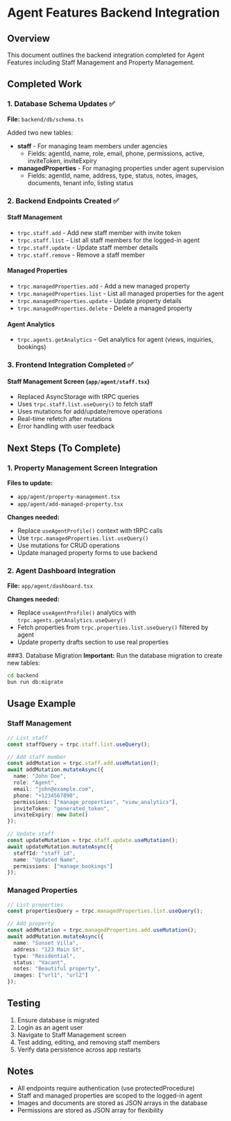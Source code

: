 # Agent Features Backend Integration

## Overview
This document outlines the backend integration completed for Agent Features including Staff Management and Property Management.

## Completed Work

### 1. Database Schema Updates ✅
**File:** `backend/db/schema.ts`

Added two new tables:
- **staff** - For managing team members under agencies
  - Fields: agentId, name, role, email, phone, permissions, active, inviteToken, inviteExpiry
- **managedProperties** - For managing properties under agent supervision
  - Fields: agentId, name, address, type, status, notes, images, documents, tenant info, listing status

### 2. Backend Endpoints Created ✅

#### Staff Management
- `trpc.staff.add` - Add new staff member with invite token
- `trpc.staff.list` - List all staff members for the logged-in agent
- `trpc.staff.update` - Update staff member details
- `trpc.staff.remove` - Remove a staff member

#### Managed Properties
- `trpc.managedProperties.add` - Add a new managed property
- `trpc.managedProperties.list` - List all managed properties for the agent
- `trpc.managedProperties.update` - Update property details
- `trpc.managedProperties.delete` - Delete a managed property

#### Agent Analytics
- `trpc.agents.getAnalytics` - Get analytics for agent (views, inquiries, bookings)

### 3. Frontend Integration Completed ✅

#### Staff Management Screen (`app/agent/staff.tsx`)
- Replaced AsyncStorage with tRPC queries
- Uses `trpc.staff.list.useQuery()` to fetch staff
- Uses mutations for add/update/remove operations
- Real-time refetch after mutations
- Error handling with user feedback

## Next Steps (To Complete)

### 1. Property Management Screen Integration
**Files to update:**
- `app/agent/property-management.tsx`
- `app/agent/add-managed-property.tsx`

**Changes needed:**
- Replace `useAgentProfile()` context with tRPC calls
- Use `trpc.managedProperties.list.useQuery()`
- Use mutations for CRUD operations
- Update managed property forms to use backend

### 2. Agent Dashboard Integration  
**File:** `app/agent/dashboard.tsx`

**Changes needed:**
- Replace `useAgentProfile()` analytics with `trpc.agents.getAnalytics.useQuery()`
- Fetch properties from `trpc.properties.list.useQuery()` filtered by agent
- Update property drafts section to use real properties

###3. Database Migration
**Important:** Run the database migration to create new tables:
```bash
cd backend
bun run db:migrate
```

## Usage Example

### Staff Management
```typescript
// List staff
const staffQuery = trpc.staff.list.useQuery();

// Add staff member
const addMutation = trpc.staff.add.useMutation();
await addMutation.mutateAsync({
  name: "John Doe",
  role: "Agent",
  email: "john@example.com",
  phone: "+1234567890",
  permissions: ["manage_properties", "view_analytics"],
  inviteToken: "generated_token",
  inviteExpiry: new Date()
});

// Update staff
const updateMutation = trpc.staff.update.useMutation();
await updateMutation.mutateAsync({
  staffId: "staff_id",
  name: "Updated Name",
  permissions: ["manage_bookings"]
});
```

### Managed Properties
```typescript
// List properties
const propertiesQuery = trpc.managedProperties.list.useQuery();

// Add property
const addMutation = trpc.managedProperties.add.useMutation();
await addMutation.mutateAsync({
  name: "Sunset Villa",
  address: "123 Main St",
  type: "Residential",
  status: "Vacant",
  notes: "Beautiful property",
  images: ["url1", "url2"]
});
```

## Testing
1. Ensure database is migrated
2. Login as an agent user
3. Navigate to Staff Management screen
4. Test adding, editing, and removing staff members
5. Verify data persistence across app restarts

## Notes
- All endpoints require authentication (use protectedProcedure)
- Staff and managed properties are scoped to the logged-in agent
- Images and documents are stored as JSON arrays in the database
- Permissions are stored as JSON array for flexibility
